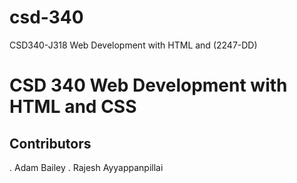 # csd-340
CSD340-J318 Web Development with HTML and (2247-DD)

CSD 340 Web Development with HTML and CSS
=========================================

Contributors
------------
. Adam Bailey
. Rajesh Ayyappanpillai
